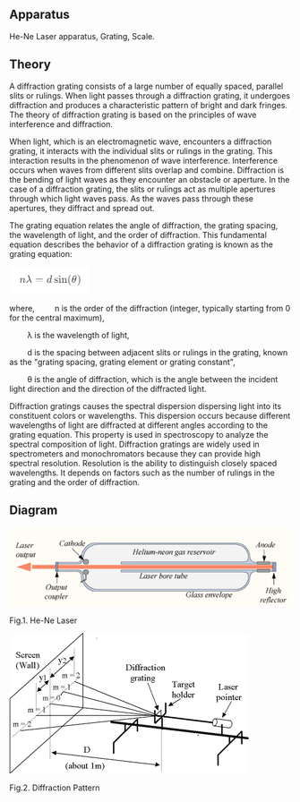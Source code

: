 ## Apparatus

<p>He-Ne Laser apparatus, Grating, Scale.</p>

## Theory

<p>A diffraction grating consists of a large number of equally spaced, parallel slits or rulings. When light passes through a diffraction grating, it undergoes diffraction and produces a characteristic pattern of bright and dark fringes. The theory of diffraction grating is based on the principles of wave interference and diffraction.</p>

<p>When light, which is an electromagnetic wave, encounters a diffraction grating, it interacts with the individual slits or rulings in the grating. This interaction results in the phenomenon of wave interference. Interference occurs when waves from different slits overlap and combine. Diffraction is the bending of light waves as they encounter an obstacle or aperture. In the case of a diffraction grating, the slits or rulings act as multiple apertures through which light waves pass. As the waves pass through these apertures, they diffract and spread out.</p>

<p>The grating equation relates the angle of diffraction, the grating spacing, the wavelength of light, and the order of diffraction. This fundamental equation describes the behavior of a diffraction grating is known as the grating equation:</p>

![Formula1](./images/formula1.png)

where,
&emsp;&emsp; n is the order of the diffraction (integer, typically starting from 0 for the central maximum),

&emsp;&emsp; λ is the wavelength of light,

&emsp;&emsp; d is the spacing between adjacent slits or rulings in the grating, known as the "grating spacing, grating element or grating constant",

&emsp;&emsp; θ is the angle of diffraction, which is the angle between the incident light direction and the direction of the diffracted light.

Diffraction gratings causes the spectral dispersion dispersing light into its constituent colors or wavelengths. This dispersion occurs because different wavelengths of light are diffracted at different angles according to the grating equation. This property is used in spectroscopy to analyze the spectral composition of light. Diffraction gratings are widely used in spectrometers and monochromators because they can provide high spectral resolution. Resolution is the ability to distinguish closely spaced wavelengths. It depends on factors such as the number of rulings in the grating and the order of diffraction.

## Diagram

![He-Ne Laser](./images/fig_1.png)

<p> Fig.1. He-Ne Laser </p>

![Diffraction pattern](./images/fig_2.png)

<p>Fig.2. Diffraction Pattern
<script type="text/javascript" id="MathJax-script" async src="https://cdn.jsdelivr.net/npm/mathjax@3/es5/tex-mml-chtml.js"> </script>